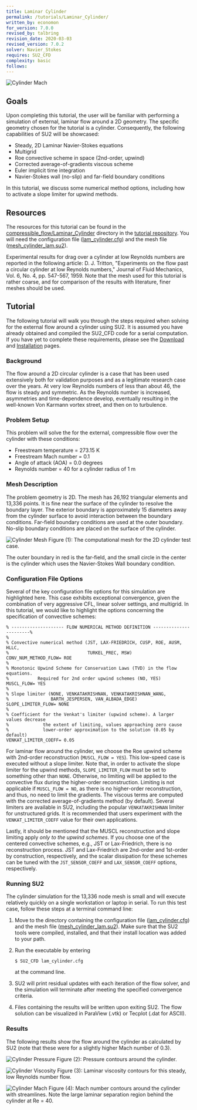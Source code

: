 ```yaml
---
title: Laminar Cylinder
permalink: /tutorials/Laminar_Cylinder/
written_by: economon
for_version: 7.0.0
revised_by: talbring
revision_date: 2020-03-03
revised_version: 7.0.2
solver: Navier_Stokes
requires: SU2_CFD
complexity: basic
follows: 
---
```


![Cylinder Mach](../../tutorials_files/compressible_flow/Laminar_Cylinder/images/cylinder_mach.png)

## Goals

Upon completing this tutorial, the user will be familiar with performing a simulation of external, laminar flow around a 2D geometry. The specific geometry chosen for the tutorial is a cylinder. Consequently, the following capabilities of SU2 will be showcased:
- Steady, 2D Laminar Navier-Stokes equations 
- Multigrid
- Roe convective scheme in space (2nd-order, upwind)
- Corrected average-of-gradients viscous scheme
- Euler implicit time integration
- Navier-Stokes wall (no-slip) and far-field boundary conditions

In this tutorial, we discuss some numerical method options, including how to activate a slope limiter for upwind methods.

## Resources

The resources for this tutorial can be found in the [compressible_flow/Laminar_Cylinder](https://github.com/su2code/Tutorials/tree/master/compressible_flow/Laminar_Cylinder) directory in the [tutorial repository](https://github.com/su2code/Tutorials). You will need the configuration file ([lam_cylinder.cfg](https://github.com/su2code/Tutorials/tree/master/compressible_flow/Laminar_Cylinder/lam_cylinder.cfg)) and the mesh file ([mesh_cylinder_lam.su2](https://github.com/su2code/Tutorials/tree/master/compressible_flow/Laminar_Cylinder/mesh_cylinder_lam.su2)).

Experimental results for drag over a cylinder at low Reynolds numbers are reported in the following article:
D. J. Tritton, "Experiments on the flow past a circular cylinder at low Reynolds numbers," Journal of Fluid Mechanics, Vol. 6, No. 4, pp. 547-567, 1959. Note that the mesh used for this tutorial is rather coarse, and for comparison of the results with literature, finer meshes should be used.

## Tutorial

The following tutorial will walk you through the steps required when solving for the external flow around a cylinder using SU2. It is assumed you have already obtained and compiled the SU2_CFD code for a serial computation. If you have yet to complete these requirements, please see the [Download](/su2/docs_v7/Download/) and [Installation](/su2/docs_v7/Installation/) pages.

### Background

The flow around a 2D circular cylinder is a case that has been used extensively both for validation purposes and as a legitimate research case over the years. At very low Reynolds numbers of less than about 46, the flow is steady and symmetric. As the Reynolds number is increased, asymmetries and time-dependence develop, eventually resulting in the well-known Von Karmann vortex street, and then on to turbulence.

### Problem Setup

This problem will solve the for the external, compressible flow over the cylinder with these conditions:
- Freestream temperature = 273.15 K
- Freestream Mach number = 0.1
- Angle of attack (AOA) = 0.0 degrees
- Reynolds number = 40 for a cylinder radius of 1 m 

### Mesh Description

The problem geometry is 2D. The mesh has 26,192 triangular elements and 13,336 points. It is fine near the surface of the cylinder to resolve the boundary layer. The exterior boundary is approximately 15 diameters away from the cylinder surface to avoid interaction between the boundary conditions. Far-field boundary conditions are used at the outer boundary. No-slip boundary conditions are placed on the surface of the cylinder. 

![Cylinder Mesh](../../tutorials_files/compressible_flow/Laminar_Cylinder/images/cylinder_mesh.png)
Figure (1): The computational mesh for the 2D cylinder test case. 

The outer boundary in red is the far-field, and the small circle in the center is the cylinder which uses the Navier-Stokes Wall boundary condition.

### Configuration File Options

Several of the key configuration file options for this simulation are highlighted here. This case exhibits exceptional convergence, given the combination of very aggressive CFL, linear solver settings, and multigrid. In this tutorial, we would like to highlight the options concerning the specification of convective schemes:

```
% -------------------- FLOW NUMERICAL METHOD DEFINITION -----------------------%
%
% Convective numerical method (JST, LAX-FRIEDRICH, CUSP, ROE, AUSM, HLLC,
%                              TURKEL_PREC, MSW)
CONV_NUM_METHOD_FLOW= ROE
%
% Monotonic Upwind Scheme for Conservation Laws (TVD) in the flow equations.
%           Required for 2nd order upwind schemes (NO, YES)
MUSCL_FLOW= YES
%
% Slope limiter (NONE, VENKATAKRISHNAN, VENKATAKRISHNAN_WANG,
%                BARTH_JESPERSEN, VAN_ALBADA_EDGE)
SLOPE_LIMITER_FLOW= NONE
%
% Coefficient for the Venkat's limiter (upwind scheme). A larger values decrease
%             the extent of limiting, values approaching zero cause
%             lower-order approximation to the solution (0.05 by default)
VENKAT_LIMITER_COEFF= 0.05
```

For laminar flow around the cylinder, we choose the Roe upwind scheme with 2nd-order reconstruction (`MUSCL_FLOW = YES`). This low-speed case is executed without a slope limiter. Note that, in order to activate the slope limiter for the upwind methods, `SLOPE_LIMITER_FLOW` must be set to something other than `NONE`. Otherwise, no limiting will be applied to the convective flux during the higher-order reconstruction. Limiting is not applicable if `MUSCL_FLOW = NO`, as there is no higher-order reconstruction, and thus, no need to limit the gradients. The viscous terms are computed with the corrected average-of-gradients method (by default). Several limiters are available in SU2, including the popular `VENKATAKRISHNAN` limiter for unstructured grids. It is recommended that users experiment with the `VENKAT_LIMITER_COEFF` value for their own applications.

Lastly, it should be mentioned that the MUSCL reconstruction and slope limiting apply *only to the upwind schemes*. If you choose one of the centered convective schemes, e.g., JST or Lax-Friedrich, there is no reconstruction process. JST and Lax-Friedrich are 2nd-order and 1st-order by construction, respectively, and the scalar dissipation for these schemes can be tuned with the `JST_SENSOR_COEFF` and `LAX_SENSOR_COEFF` options, respectively.

### Running SU2

The cylinder simulation for the 13,336 node mesh is small and will execute relatively quickly on a single workstation or laptop in serial. To run this test case, follow these steps at a terminal command line:
 1. Move to the directory containing the configuration file ([lam_cylinder.cfg](https://github.com/su2code/Tutorials/tree/master/compressible_flow/Laminar_Cylinder/lam_cylinder.cfg)) and the mesh file ([mesh_cylinder_lam.su2](https://github.com/su2code/Tutorials/tree/master/compressible_flow/Laminar_Cylinder/mesh_cylinder_lam.su2)). Make sure that the SU2 tools were compiled, installed, and that their install location was added to your path.
 2. Run the executable by entering 
 
    ```
    $ SU2_CFD lam_cylinder.cfg
    ```
   
    at the command line.
 3. SU2 will print residual updates with each iteration of the flow solver, and the simulation will terminate after meeting the specified convergence criteria.
 4. Files containing the results will be written upon exiting SU2. The flow solution can be visualized in ParaView (.vtk) or Tecplot (.dat for ASCII).

### Results

The following results show the flow around the cylinder as calculated by SU2 (note that these were for a slightly higher Mach number of 0.3).

![Cylinder Pressure](../../tutorials_files/compressible_flow/Laminar_Cylinder/images/cylinder_pressure.png)
Figure (2): Pressure contours around the cylinder.

![Cylinder Viscosity](../../tutorials_files/compressible_flow/Laminar_Cylinder/images/cylinder_lam_visc.png)
Figure (3): Laminar viscosity contours for this steady, low Reynolds number flow.

![Cylinder Mach](../../tutorials_files/compressible_flow/Laminar_Cylinder/images/cylinder_mach.png)
Figure (4): Mach number contours around the cylinder with streamlines. Note the large laminar separation region behind the cylinder at Re = 40.
